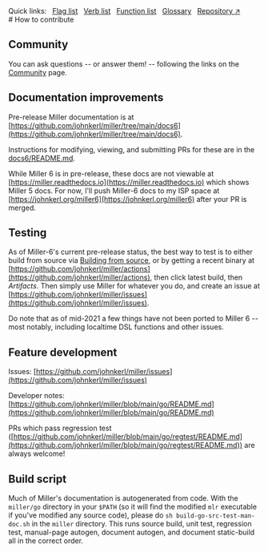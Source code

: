 <!---  PLEASE DO NOT EDIT DIRECTLY. EDIT THE .md.in FILE PLEASE. --->
<div>
<span class="quicklinks">
Quick links:
&nbsp;
<a class="quicklink" href="../reference-main-flag-list/index.html">Flag list</a>
&nbsp;
<a class="quicklink" href="../reference-verbs/index.html">Verb list</a>
&nbsp;
<a class="quicklink" href="../reference-dsl-builtin-functions/index.html">Function list</a>
&nbsp;
<a class="quicklink" href="../glossary/index.html">Glossary</a>
&nbsp;
<a class="quicklink" href="https://github.com/johnkerl/miller" target="_blank">Repository ↗</a>
</span>
</div>
# How to contribute

## Community

You can ask questions -- or answer them! -- following the links on the [Community](community.md) page.

## Documentation improvements

Pre-release Miller documentation is at [https://github.com/johnkerl/miller/tree/main/docs6](https://github.com/johnkerl/miller/tree/main/docs6).

Instructions for modifying, viewing, and submitting PRs for these are in the [docs6/README.md](https://github.com/johnkerl/miller/blob/main/docs6/README.md).

While Miller 6 is in pre-release, these docs are not viewable at
[https://miller.readthedocs.io](https://miller.readthedocs.io) which shows Miller 5 docs.
For now, I'll push Miller-6 docs to my ISP space at
[https://johnkerl.org/miller6](https://johnkerl.org/miller6) after your PR is merged.

<!---
TODO: after Miller6 release when these are on RTD

Once PRs are merged, readthedocs creates [https://miller.readthedocs.io](https://miller.readthedocs.io) using the following configs:

* [https://readthedocs.org/projects/miller](https://readthedocs.org/projects/miller)
* [https://readthedocs.org/projects/miller/builds](https://readthedocs.org/projects/miller/builds)
* [https://github.com/johnkerl/miller/settings/hooks](https://github.com/johnkerl/miller/settings/hooks)
-->

## Testing

As of Miller-6's current pre-release status, the best way to test is to either build from source via [Building from source](build.md), or by getting a recent binary at [https://github.com/johnkerl/miller/actions](https://github.com/johnkerl/miller/actions), then click latest build, then *Artifacts*. Then simply use Miller for whatever you do, and create an issue at [https://github.com/johnkerl/miller/issues](https://github.com/johnkerl/miller/issues).

Do note that as of mid-2021 a few things have not been ported to Miller 6 -- most notably, including localtime DSL functions and other issues.

## Feature development

Issues: [https://github.com/johnkerl/miller/issues](https://github.com/johnkerl/miller/issues)

Developer notes: [https://github.com/johnkerl/miller/blob/main/go/README.md](https://github.com/johnkerl/miller/blob/main/go/README.md)

PRs which pass regression test ([https://github.com/johnkerl/miller/blob/main/go/regtest/README.md](https://github.com/johnkerl/miller/blob/main/go/regtest/README.md)) are always welcome!

## Build script

Much of Miller's documentation is autogenerated from code. With the `miller/go`
directory in your `$PATH` (so it will find the modified `mlr` executable if
you've modified any source code), please do `sh build-go-src-test-man-doc.sh`
in the `miller` directory.  This runs source build, unit test, regression test,
manual-page autogen, document autogen, and document static-build all in the
correct order.
